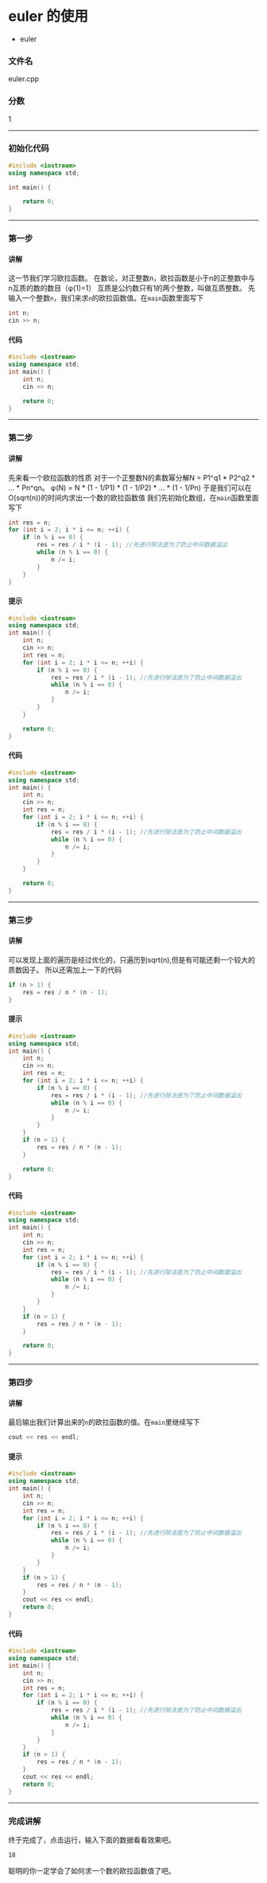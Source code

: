 # euler 的使用
- euler

### 文件名
euler.cpp

### 分数
1

---
### 初始化代码
```c++
#include <iostream>
using namespace std;

int main() {

    return 0;
}
```

---
### 第一步
#### 讲解
这一节我们学习欧拉函数。
在数论，对正整数n，欧拉函数是小于n的正整数中与n互质的数的数目（φ(1)=1）
互质是公约数只有1的两个整数，叫做互质整数。
先输入一个整数`n`，我们来求`n`的欧拉函数值。在`main`函数里面写下
```c++
int n;
cin >> n;
```

#### 代码
```c++
#include <iostream>
using namespace std;
int main() {
    int n;
    cin >> n;

    return 0;
}
```

---
### 第二步
#### 讲解
先来看一个欧拉函数的性质
对于一个正整数N的素数幂分解N = P1^q1 * P2^q2 * ... * Pn^qn。
φ(N) = N * (1 - 1/P1) * (1 - 1/P2) * ... * (1 - 1/Pn)
于是我们可以在O(sqrt(n))的时间内求出一个数的欧拉函数值
我们先初始化数组，在`main`函数里面写下
```c++
int res = n;
for (int i = 2; i * i <= n; ++i) {
    if (n % i == 0) {
        res = res / i * (i - 1); //先进行除法是为了防止中间数据溢出
        while (n % i == 0) {
            n /= i;
        }
    }
}
```

#### 提示
```c++
#include <iostream>
using namespace std;
int main() {
    int n;
    cin >> n;
    int res = n;
    for (int i = 2; i * i <= n; ++i) {
        if (n % i == 0) {
            res = res / i * (i - 1); //先进行除法是为了防止中间数据溢出
            while (n % i == 0) {
                n /= i;
            }
        }
    }

    return 0;
}
```

#### 代码
```c++
#include <iostream>
using namespace std;
int main() {
    int n;
    cin >> n;
    int res = n;
    for (int i = 2; i * i <= n; ++i) {
        if (n % i == 0) {
            res = res / i * (i - 1); //先进行除法是为了防止中间数据溢出
            while (n % i == 0) {
                n /= i;
            }
        }
    }

    return 0;
}
```

---
### 第三步
#### 讲解
可以发现上面的遍历是经过优化的，只遍历到sqrt(n),但是有可能还剩一个较大的质数因子。
所以还需加上一下的代码
```c++
if (n > 1) {
    res = res / n * (n - 1);
}
```

#### 提示
```c++
#include <iostream>
using namespace std;
int main() {
    int n;
    cin >> n;
    int res = n;
    for (int i = 2; i * i <= n; ++i) {
        if (n % i == 0) {
            res = res / i * (i - 1); //先进行除法是为了防止中间数据溢出
            while (n % i == 0) {
                n /= i;
            }
        }
    }
    if (n > 1) {
        res = res / n * (n - 1);
    }

    return 0;
}
```


#### 代码
```c++
#include <iostream>
using namespace std;
int main() {
    int n;
    cin >> n;
    int res = n;
    for (int i = 2; i * i <= n; ++i) {
        if (n % i == 0) {
            res = res / i * (i - 1); //先进行除法是为了防止中间数据溢出
            while (n % i == 0) {
                n /= i;
            }
        }
    }
    if (n > 1) {
        res = res / n * (n - 1);
    }

    return 0;
}
```


---
### 第四步
#### 讲解
最后输出我们计算出来的`n`的欧拉函数的值。在`main`里继续写下
```c++
cout << res << endl;
```

#### 提示
```c++
#include <iostream>
using namespace std;
int main() {
    int n;
    cin >> n;
    int res = n;
    for (int i = 2; i * i <= n; ++i) {
        if (n % i == 0) {
            res = res / i * (i - 1); //先进行除法是为了防止中间数据溢出
            while (n % i == 0) {
                n /= i;
            }
        }
    }
    if (n > 1) {
        res = res / n * (n - 1);
    }
    cout << res << endl;
    return 0;
}
```


#### 代码
```c++
#include <iostream>
using namespace std;
int main() {
    int n;
    cin >> n;
    int res = n;
    for (int i = 2; i * i <= n; ++i) {
        if (n % i == 0) {
            res = res / i * (i - 1); //先进行除法是为了防止中间数据溢出
            while (n % i == 0) {
                n /= i;
            }
        }
    }
    if (n > 1) {
        res = res / n * (n - 1);
    }
    cout << res << endl;
    return 0;
}
```



---
### 完成讲解
终于完成了，点击运行，输入下面的数据看看效果吧。
```
18
```
聪明的你一定学会了如何求一个数的欧拉函数值了吧。

